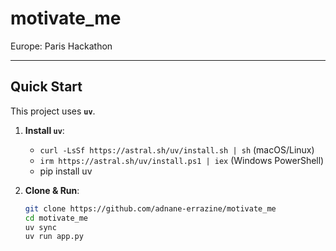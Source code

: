 # motivate_me
Europe: Paris Hackathon

---

## Quick Start

This project uses **`uv`**.

1.  **Install `uv`**:
    * `curl -LsSf https://astral.sh/uv/install.sh | sh` (macOS/Linux)
    * `irm https://astral.sh/uv/install.ps1 | iex` (Windows PowerShell)
    * pip install uv

2.  **Clone & Run**:
    ```bash
    git clone https://github.com/adnane-errazine/motivate_me
    cd motivate_me
    uv sync
    uv run app.py
    ```